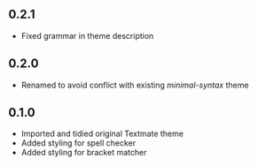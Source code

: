 ## 0.2.1
* Fixed grammar in theme description

## 0.2.0
* Renamed to avoid conflict with existing *minimal-syntax* theme

## 0.1.0
* Imported and tidied original Textmate theme
* Added styling for spell checker
* Added styling for bracket matcher
